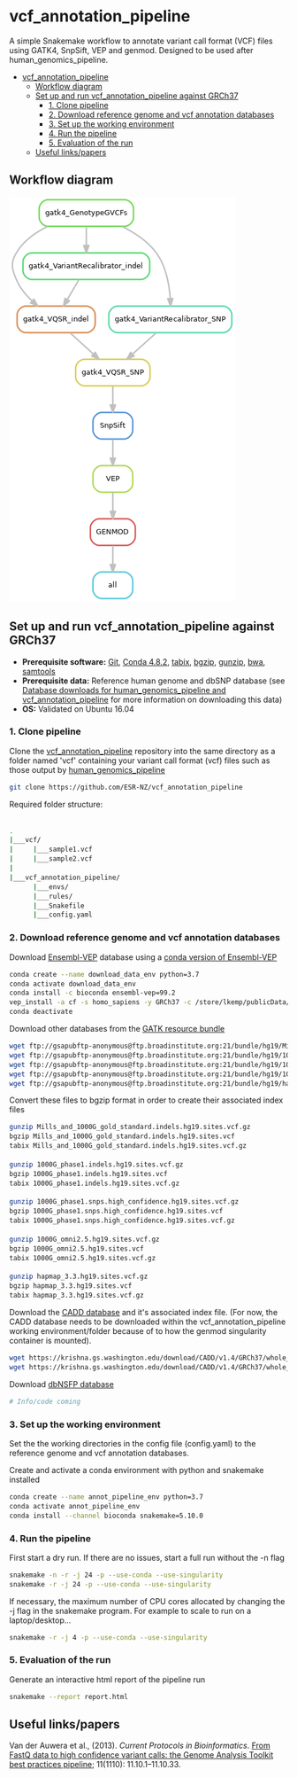 # vcf_annotation_pipeline

A simple Snakemake workflow to annotate variant call format (VCF) files using GATK4, SnpSift, VEP and genmod. Designed to be used after human_genomics_pipeline.

- [vcf_annotation_pipeline](#vcfannotationpipeline)
  - [Workflow diagram](#workflow-diagram)
  - [Set up and run vcf_annotation_pipeline against GRCh37](#set-up-and-run-vcfannotationpipeline-against-grch37)
    - [1. Clone pipeline](#1-clone-pipeline)
    - [2. Download reference genome and vcf annotation databases](#2-download-reference-genome-and-vcf-annotation-databases)
    - [3. Set up the working environment](#3-set-up-the-working-environment)
    - [4. Run the pipeline](#4-run-the-pipeline)
    - [5. Evaluation of the run](#5-evaluation-of-the-run)
  - [Useful links/papers](#useful-linkspapers)

## Workflow diagram

<img src="rulegraph.png" class="center">

## Set up and run vcf_annotation_pipeline against GRCh37

- **Prerequisite software:** [Git](https://git-scm.com/), [Conda 4.8.2](https://docs.conda.io/projects/conda/en/latest/index.html), [tabix](http://www.htslib.org/doc/tabix.html), [bgzip](http://www.htslib.org/doc/bgzip.html), [gunzip](https://linux.die.net/man/1/gunzip), [bwa](http://bio-bwa.sourceforge.net/), [samtools](http://www.htslib.org/)
- **Prerequisite data:** Reference human genome and dbSNP database (see [Database downloads for human_genomics_pipeline and vcf_annotation_pipeline](https://github.com/leahkemp/documentation/blob/master/downloads_for_genomic_pipelines.md#reference-human-genome) for more information on downloading this data)
- **OS:** Validated on Ubuntu 16.04

### 1. Clone pipeline

Clone the [vcf_annotation_pipeline](https://github.com/ESR-NZ/vcf_annotation_pipeline) repository into the same directory as a folder named 'vcf' containing your variant call format (vcf) files such as those output by [human_genomics_pipeline](https://github.com/ESR-NZ/human_genomics_pipeline)

```bash
git clone https://github.com/ESR-NZ/vcf_annotation_pipeline
```

Required folder structure:

```bash

.
|___vcf/
|     |___sample1.vcf
|     |___sample2.vcf
|
|___vcf_annotation_pipeline/
      |___envs/
      |___rules/
      |___Snakefile
      |___config.yaml

```

### 2. Download reference genome and vcf annotation databases

Download [Ensembl-VEP](https://asia.ensembl.org/info/docs/tools/vep/index.html) database using a [conda version of Ensembl-VEP](https://anaconda.org/bioconda/ensembl-vep)

```bash
conda create --name download_data_env python=3.7
conda activate download_data_env
conda install -c bioconda ensembl-vep=99.2
vep_install -a cf -s homo_sapiens -y GRCh37 -c /store/lkemp/publicData/vep/GRCh37 --CONVERT
conda deactivate
```

Download other databases from the [GATK resource bundle](https://gatk.broadinstitute.org/hc/en-us/articles/360035890811-Resource-bundle)

```bash
wget ftp://gsapubftp-anonymous@ftp.broadinstitute.org:21/bundle/hg19/Mills_and_1000G_gold_standard.indels.hg19.sites.vcf.gz
wget ftp://gsapubftp-anonymous@ftp.broadinstitute.org:21/bundle/hg19/1000G_phase1.indels.hg19.sites.vcf.gz
wget ftp://gsapubftp-anonymous@ftp.broadinstitute.org:21/bundle/hg19/1000G_phase1.snps.high_confidence.hg19.sites.vcf.gz
wget ftp://gsapubftp-anonymous@ftp.broadinstitute.org:21/bundle/hg19/1000G_omni2.5.hg19.sites.vcf.gz
wget ftp://gsapubftp-anonymous@ftp.broadinstitute.org:21/bundle/hg19/hapmap_3.3.hg19.sites.vcf.gz
```

Convert these files to bgzip format in order to create their associated index files

```bash
gunzip Mills_and_1000G_gold_standard.indels.hg19.sites.vcf.gz
bgzip Mills_and_1000G_gold_standard.indels.hg19.sites.vcf
tabix Mills_and_1000G_gold_standard.indels.hg19.sites.vcf.gz

gunzip 1000G_phase1.indels.hg19.sites.vcf.gz
bgzip 1000G_phase1.indels.hg19.sites.vcf
tabix 1000G_phase1.indels.hg19.sites.vcf.gz

gunzip 1000G_phase1.snps.high_confidence.hg19.sites.vcf.gz
bgzip 1000G_phase1.snps.high_confidence.hg19.sites.vcf
tabix 1000G_phase1.snps.high_confidence.hg19.sites.vcf.gz

gunzip 1000G_omni2.5.hg19.sites.vcf.gz
bgzip 1000G_omni2.5.hg19.sites.vcf
tabix 1000G_omni2.5.hg19.sites.vcf.gz

gunzip hapmap_3.3.hg19.sites.vcf.gz
bgzip hapmap_3.3.hg19.sites.vcf
tabix hapmap_3.3.hg19.sites.vcf.gz
```

Download the [CADD database](https://cadd.gs.washington.edu/download) and it's associated index file. (For now, the CADD database needs to be downloaded within the vcf_annotation_pipeline working environment/folder because of to how the genmod singularity container is mounted).

```bash
wget https://krishna.gs.washington.edu/download/CADD/v1.4/GRCh37/whole_genome_SNVs.tsv.gz
wget https://krishna.gs.washington.edu/download/CADD/v1.4/GRCh37/whole_genome_SNVs.tsv.gz.tbi
```

Download [dbNSFP database](https://sites.google.com/site/jpopgen/dbNSFP)

```bash
# Info/code coming
```

### 3. Set up the working environment

Set the the working directories in the config file (config.yaml) to the reference genome and vcf annotation databases.

Create and activate a conda environment with python and snakemake installed

```bash
conda create --name annot_pipeline_env python=3.7
conda activate annot_pipeline_env
conda install --channel bioconda snakemake=5.10.0
```

### 4. Run the pipeline

First start a dry run. If there are no issues, start a full run without the -n flag

```bash
snakemake -n -r -j 24 -p --use-conda --use-singularity
snakemake -r -j 24 -p --use-conda --use-singularity
```

If necessary, the maximum number of CPU cores allocated by changing the -j flag in the snakemake program. For example to scale to run on a laptop/desktop...

```bash
snakemake -r -j 4 -p --use-conda --use-singularity
```

### 5. Evaluation of the run

Generate an interactive html report of the pipeline run

```bash
snakemake --report report.html
```

## Useful links/papers

Van der Auwera et al., (2013). *Current Protocols in Bioinformatics*. [From FastQ data to high confidence variant calls: the Genome Analysis Toolkit best practices pipeline](https://www.ncbi.nlm.nih.gov/pmc/articles/PMC4243306/); 11(1110): 11.10.1–11.10.33.
